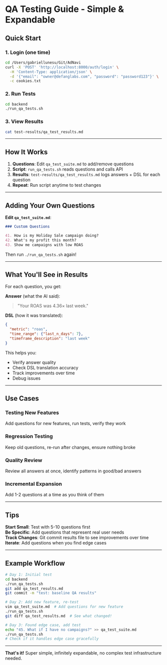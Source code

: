 # QA Testing Guide - Simple & Expandable

## Quick Start

### 1. Login (one time)
```bash
cd /Users/gabriellunesu/Git/AdNavi
curl -X 'POST' 'http://localhost:8000/auth/login' \
  -H 'Content-Type: application/json' \
  -d '{"email": "owner@defanglabs.com", "password": "password123"}' \
  -c cookies.txt
```

### 2. Run Tests
```bash
cd backend
./run_qa_tests.sh
```

### 3. View Results
```bash
cat test-results/qa_test_results.md
```

---

## How It Works

1. **Questions**: Edit `qa_test_suite.md` to add/remove questions
2. **Script**: `run_qa_tests.sh` reads questions and calls API
3. **Results**: `test-results/qa_test_results.md` logs answers + DSL for each question
4. **Repeat**: Run script anytime to test changes

---

## Adding Your Own Questions

**Edit `qa_test_suite.md`**:

```markdown
### Custom Questions

41. How is my Holiday Sale campaign doing?
42. What's my profit this month?
43. Show me campaigns with low ROAS
```

Then run `./run_qa_tests.sh` again!

---

## What You'll See in Results

For each question, you get:

**Answer** (what the AI said):
> "Your ROAS was 4.36× last week."

**DSL** (how it was translated):
```json
{
  "metric": "roas",
  "time_range": {"last_n_days": 7},
  "timeframe_description": "last week"
}
```

This helps you:
- Verify answer quality
- Check DSL translation accuracy
- Track improvements over time
- Debug issues

---

## Use Cases

### Testing New Features
Add questions for new features, run tests, verify they work

### Regression Testing
Keep old questions, re-run after changes, ensure nothing broke

### Quality Review
Review all answers at once, identify patterns in good/bad answers

### Incremental Expansion
Add 1-2 questions at a time as you think of them

---

## Tips

**Start Small**: Test with 5-10 questions first  
**Be Specific**: Add questions that represent real user needs  
**Track Changes**: Git commit results file to see improvements over time  
**Iterate**: Add questions when you find edge cases

---

## Example Workflow

```bash
# Day 1: Initial test
cd backend
./run_qa_tests.sh
git add qa_test_results.md
git commit -m "test: baseline QA results"

# Day 2: Add new feature, re-test
vim qa_test_suite.md  # Add questions for new feature
./run_qa_tests.sh
git diff qa_test_results.md  # See what changed!

# Day 3: Found edge case, add test
echo "45. What if I have no campaigns?" >> qa_test_suite.md
./run_qa_tests.sh
# Check if it handles edge case gracefully
```

---

**That's it!** Super simple, infinitely expandable, no complex test infrastructure needed.

